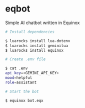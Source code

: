 # eqbot
Simple AI chatbot written in Equinox 

```bash
# Install dependencies

$ luarocks install lua-dotenv 
$ luarocks install geminilua 
$ luarocks install equinox

# Create .env file

$ cat .env
api_key=<GEMINI_API_KEY>
mood=helpful
role=assistant

# Start the bot

$ equinox bot.eqx
```
